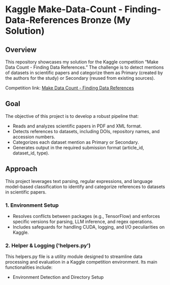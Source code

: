 # Kaggle Make-Data-Count - Finding-Data-References Bronze (My Solution)

## Overview
This repository showcases my solution for the Kaggle competition “Make Data Count - Finding Data References.” The challenge is to detect mentions of datasets in scientific papers and categorize them as Primary (created by the authors for the study) or Secondary (reused from existing sources).

Competition link: [Make Data Count - Finding Data References](https://www.kaggle.com/competitions/make-data-count-finding-data-references/overview)

## Goal
The objective of this project is to develop a robust pipeline that:
* Reads and analyzes scientific papers in PDF and XML format.
* Detects references to datasets, including DOIs, repository names, and accession numbers.
* Categorizes each dataset mention as Primary or Secondary.
* Generates output in the required submission format (article_id, dataset_id, type).

## Approach
This project leverages text parsing, regular expressions, and language model-based classification to identify and categorize references to datasets in scientific papers.

### 1. Environment Setup
* Resolves conflicts between packages (e.g., TensorFlow) and enforces specific versions for parsing, LLM inference, and regex operations.
* Includes safeguards for handling CUDA, logging, and I/O peculiarities on Kaggle.

### 2. Helper & Logging ('helpers.py')
This helpers.py file is a utility module designed to streamline data processing and evaluation in a Kaggle competition environment. Its main functionalities include:
* Environment Detection and Directory Setup



